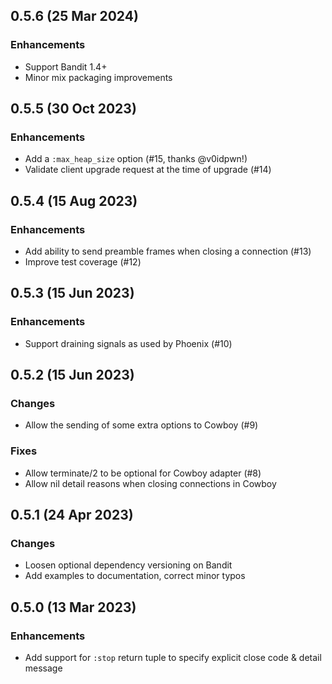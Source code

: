 ## 0.5.6 (25 Mar 2024)

### Enhancements

* Support Bandit 1.4+
* Minor mix packaging improvements

## 0.5.5 (30 Oct 2023)

### Enhancements

* Add a `:max_heap_size` option (#15, thanks @v0idpwn!)
* Validate client upgrade request at the time of upgrade (#14)

## 0.5.4 (15 Aug 2023)

### Enhancements

* Add ability to send preamble frames when closing a connection (#13)
* Improve test coverage (#12)

## 0.5.3 (15 Jun 2023)

### Enhancements

* Support draining signals as used by Phoenix (#10)

## 0.5.2 (15 Jun 2023)

### Changes

* Allow the sending of some extra options to Cowboy (#9)

### Fixes

* Allow terminate/2 to be optional for Cowboy adapter (#8)
* Allow nil detail reasons when closing connections in Cowboy

## 0.5.1 (24 Apr 2023)

### Changes

* Loosen optional dependency versioning on Bandit
* Add examples to documentation, correct minor typos

## 0.5.0 (13 Mar 2023)

### Enhancements

* Add support for `:stop` return tuple to specify explicit close code & detail message
